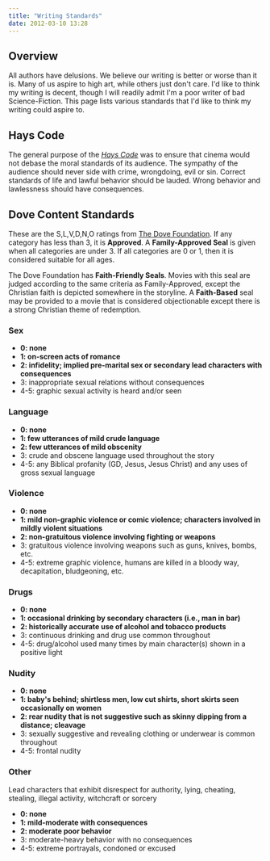 ```yaml
---
title: "Writing Standards"
date: 2012-03-10 13:28
---
```


## Overview


All authors have delusions. We believe our writing is better or worse than it is. Many of us aspire to high art, while others just don't care. I'd like to think my writing is decent, though I will readily admit I'm a poor writer of bad Science-Fiction. This page lists various standards that I'd like to think my writing could aspire to.

## Hays Code

The general purpose of the *[Hays Code](/hays-code/)* was to ensure that cinema would not debase the moral standards of its audience. The sympathy of the audience should never side with crime, wrongdoing, evil or sin. Correct standards of life and lawful behavior should be lauded. Wrong behavior and lawlessness should have consequences.

## Dove Content Standards

These are the S,L,V,D,N,O ratings from [The Dove Foundation](http://www.dove.org/). If any category has less than 3, it is **Approved**. A **Family-Approved Seal** is given when all categories are under 3. If all categories are 0 or 1, then it is considered suitable for all ages.

The Dove Foundation has **Faith-Friendly Seals**. Movies with this seal are judged according to the same criteria as Family-Approved, except the Christian faith is depicted somewhere in the storyline. A **Faith-Based** seal may be provided to a movie that is considered objectionable except there is a strong Christian theme of redemption.

### Sex

* **0:	  none**
* **1:	  on-screen acts of romance**
* **2:	  infidelity; implied pre-marital sex or secondary lead characters with consequences**
* 3:	  inappropriate sexual relations without consequences
* 4-5:	graphic sexual activity is heard and/or seen

### Language

* **0:	 none**
* **1:	 few utterances of mild crude language**
* **2:	few utterances of mild obscenity**
* 3:	 crude and obscene language used throughout the story
* 4-5:	 any Biblical profanity (GD, Jesus, Jesus Christ) and any uses of gross sexual language

### Violence

* **0:	 none**
* **1:	 mild non-graphic violence or comic violence; characters involved in mildly violent situations**
* **2:	 non-gratuitous violence involving fighting or weapons**
* 3:	  gratuitous violence involving weapons such as guns, knives, bombs, etc.
* 4-5:	 extreme graphic violence, humans are killed in a bloody way, decapitation, bludgeoning, etc.

### Drugs

* **0:	 none**
* **1:	 occasional drinking by secondary characters (i.e., man in bar)**
* **2:	 historically accurate use of alcohol and tobacco products**
* 3:	 continuous drinking and drug use common throughout
* 4-5:	 drug/alcohol used many times by main character(s) shown in a positive light

### Nudity

* **0:	 none**
* **1:	 baby's behind; shirtless men, low cut shirts, short skirts seen occasionally on women**
* **2:	 rear nudity that is not suggestive such as skinny dipping from a distance; cleavage**
* 3:	 sexually suggestive and revealing clothing or underwear is common throughout
* 4-5:	 frontal nudity

### Other

Lead characters that exhibit disrespect for authority, lying, cheating, stealing, illegal activity, witchcraft or sorcery

* **0:	 none**
* **1:	 mild-moderate with consequences**
* **2:	 moderate poor behavior**
* 3:	 moderate-heavy behavior with no consequences
* 4-5:	 extreme portrayals, condoned or excused
